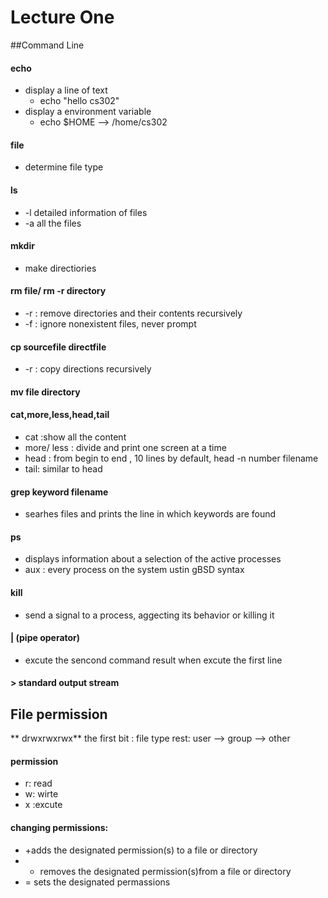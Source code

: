 # Lecture One
##Command Line
#### echo
- display a line of text
	- echo "hello cs302"
- display a environment variable 
	- echo $HOME -->  /home/cs302
#### file 
- determine file type
#### ls
- -l detailed information of files
- -a all the files
#### mkdir
- make directiories
#### rm file/ rm -r directory
- -r  : remove directories and their contents recursively 
- -f  : ignore nonexistent files,  never prompt
#### cp sourcefile directfile
- -r : copy directions recursively
#### mv file directory
#### cat,more,less,head,tail
- cat :show all the content
- more/ less : divide and print one screen at a time
- head : from begin to end , 10 lines by default,  head -n number filename
- tail: similar to head 
#### grep keyword filename
- searhes files and prints the line in which keywords are found 
#### ps 
- displays information about a selection of the active processes
- aux : every process on the system ustin gBSD syntax
#### kill
- send a signal to a process, aggecting its behavior or killing it 
#### | (pipe operator)
- excute the sencond command result when excute the first line
#### > standard output stream 
## File permission
** drwxrwxrwx**
the first bit : file type 
rest: user --> group --> other
#### permission
- r: read
- w: wirte
- x :excute
#### changing permissions:
- +adds the designated permission(s) to a file or directory
- - removes the designated permission(s)from a file or directory
- = sets the designated permassions
